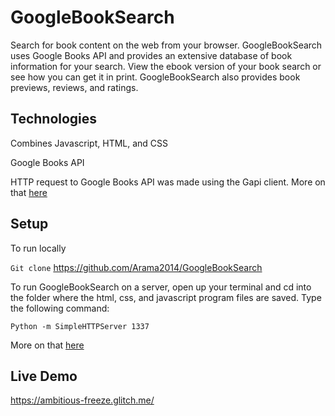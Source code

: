 # GoogleBookSearch

Search for book content on the web from your browser. GoogleBookSearch uses Google Books API and provides an extensive database of book information for your search.  View the ebook version of your book search or see how you can get it in print.  GoogleBookSearch also provides book previews, reviews, and ratings.


## Technologies
Combines Javascript, HTML, and CSS
 
Google Books API 

HTTP request to Google Books API was made using the Gapi client.
More on that [here](https://developers.google.com/books/docs/v1/getting_started)

## Setup

To run locally
 
`Git clone`         <https://github.com/Arama2014/GoogleBookSearch>

To run GoogleBookSearch on a server, open up your terminal and cd into the folder where the html, css, and javascript program files are saved. Type the following command:

`Python -m SimpleHTTPServer 1337 `

More on that [here](https://gist.github.com/jgravois/5e73b56fa7756fd00b89)


## Live Demo 
<https://ambitious-freeze.glitch.me/>


